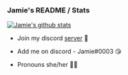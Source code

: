 ###  Jamie's README / Stats

[![Jamie's github stats](https://github-readme-stats.vercel.app/api?username=jamiewho)](https://github.com/anuraghazra/github-readme-stats)

- Join my discord [server](https://discord.gg/VAfJA3zBuc) 🥰
- Add me on discord - Jamie#0003 😘

- Pronouns she/her 🏳️‍⚧️




<!--
**jamiewho/jamiewho** is a ✨ _special_ ✨ repository because its `README.md` (this file) appears on your GitHub profile.

Here are some ideas to get you started:

- 🔭 I’m currently working on ...
- 🌱 I’m currently learning ...
- 👯 I’m looking to collaborate on ...
- 🤔 I’m looking for help with ...
- 💬 Ask me about ...
- 📫 How to reach me: ...
- 😄 Pronouns: ...
- ⚡ Fun fact: ...
-->
